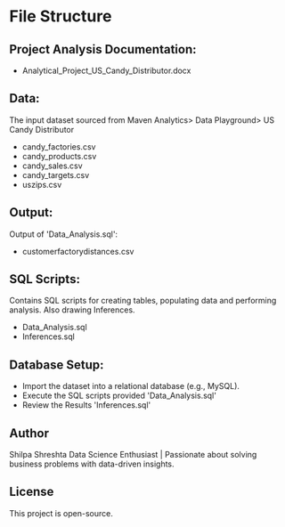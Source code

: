 # File Structure

## Project Analysis Documentation:
- Analytical_Project_US_Candy_Distributor.docx

## Data: 
The input dataset sourced from Maven Analytics> Data Playground> US Candy Distributor
- candy_factories.csv
- candy_products.csv
- candy_sales.csv
- candy_targets.csv
- uszips.csv

## Output: 
Output of 'Data_Analysis.sql':
- customerfactorydistances.csv

## SQL Scripts: 
Contains SQL scripts for creating tables, populating data and performing analysis. Also drawing Inferences.
- Data_Analysis.sql
- Inferences.sql

## Database Setup:

- Import the dataset into a relational database (e.g., MySQL).
- Execute the SQL scripts provided 'Data_Analysis.sql'
- Review the Results 'Inferences.sql'

## Author
Shilpa Shreshta
Data Science Enthusiast | Passionate about solving business problems with data-driven insights.

## License
This project is open-source.
